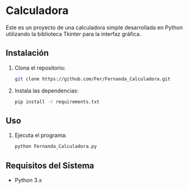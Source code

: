 # Calculadora

Este es un proyecto de una calculadora simple desarrollada en Python utilizando la biblioteca Tkinter para la interfaz gráfica.

## Instalación

1. Clona el repositorio:

    ```bash
    git clone https://github.com/Fer/Fernanda_Calculadora.git
    ```

2. Instala las dependencias:

    ```bash
    pip install -r requirements.txt
    ```

## Uso

1. Ejecuta el programa:

    ```bash
    python Fernanda_Calculadora.py
    ```
    
## Requisitos del Sistema

- Python 3.x

